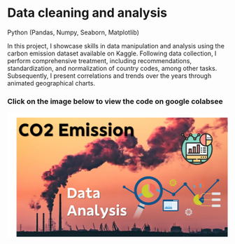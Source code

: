 # Data cleaning and analysis
Python (Pandas, Numpy, Seaborn, Matplotlib)

In this project, I showcase skills in data manipulation and analysis using the carbon emission dataset available on Kaggle. Following data collection, I perform comprehensive treatment, including recommendations, standardization, and normalization of country codes, among other tasks. Subsequently, I present correlations and trends over the years through animated geographical charts.

### Click on the image below to view the code on google colabsee

[![Watch the demo video](https://github.com/Patrick-Setubal/Project/blob/main/data_cleaning_and_analysis/data_cleaning_and_analysis.png)](https://colab.research.google.com/drive/1X3xu9JACni27NA5i0nCKwtzbr1SeIG1N)


